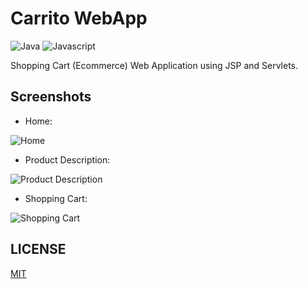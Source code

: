 # Carrito WebApp

![Java](https://img.shields.io/badge/java-EC1F24?style=for-the-badge&logo=openjdk&logoColor=white&labelColor=101010)
![Javascript](https://img.shields.io/badge/javascript-F7DF1E?style=for-the-badge&logo=javascript&logoColor=white&labelColor=101010)

Shopping Cart (Ecommerce) Web Application using JSP and Servlets.

## Screenshots

* Home:

![Home](https://i.imgur.com/FjTG8PO.png "Home")

* Product Description:

![Product Description](https://i.imgur.com/XxY9M8S.png "Product Description")

* Shopping Cart:

![Shopping Cart](https://i.imgur.com/DPYY0Fg.png "Shopping Cart")

## LICENSE

[MIT](LICENSE "LICENSE")
